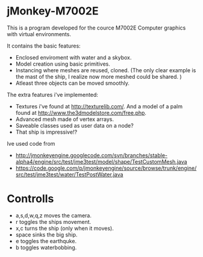 jMonkey-M7002E
==============

This is a program developed for the cource M7002E Computer graphics with virtual environments.

It contains the basic features: 
 - Enclosed enviroment with water and a skybox.
 - Model creation using basic primitives.
 - Instancing where meshes are reused, cloned. (The only clear example is the mast of the ship, I realize now more meshed could be shared. )
 - Atleast three objects can be moved smoothly.

The extra features i've implemented:
 - Textures i've found at http://texturelib.com/. And a model of a palm found at http://www.the3dmodelstore.com/free.php.
 - Advanced mesh made of vertex arrays. 
 - Saveable classes used as user data on a node?
 - That ship is impressive!?

Ive used code from 
 - http://jmonkeyengine.googlecode.com/svn/branches/stable-alpha4/engine/src/test/jme3test/model/shape/TestCustomMesh.java
 - https://code.google.com/p/jmonkeyengine/source/browse/trunk/engine/src/test/jme3test/water/TestPostWater.java

Controlls
=========
 - a,s,d,w,q,z moves the camera. 
 - r toggles the ships movement.
 - x,c turns the ship (only when it moves).
 - space sinks the big ship.
 - e toggles the earthquke.
 - b toggles waterbobbing.
